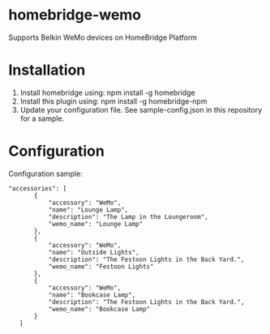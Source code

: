# homebridge-wemo

Supports Belkin WeMo devices on HomeBridge Platform

# Installation

1. Install homebridge using: npm install -g homebridge
2. Install this plugin using: npm install -g homebridge-npm
3. Update your configuration file. See sample-config.json in this repository for a sample. 

# Configuration

Configuration sample:

 ```
"accessories": [
        {
            "accessory": "WeMo",
            "name": "Lounge Lamp",
            "description": "The Lamp in the Loungeroom",
            "wemo_name": "Lounge Lamp"
        },
        {
            "accessory": "WeMo",
            "name": "Outside Lights",
            "description": "The Festoon Lights in the Back Yard.",
            "wemo_name": "Festoon Lights"
        },
        {
            "accessory": "WeMo",
            "name": "Bookcase Lamp",
            "description": "The Festoon Lights in the Back Yard.",
            "wemo_name": "Bookcase Lamp"
        }
    ]

```